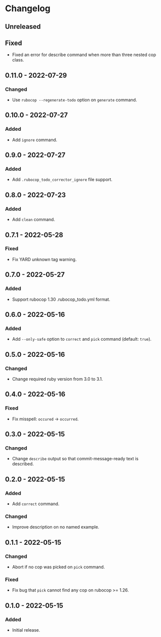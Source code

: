 # Changelog

## Unreleased

## Fixed

- Fixed an error for describe command when more than three nested cop class.

## 0.11.0 - 2022-07-29

### Changed

- Use `rubocop --regenerate-todo` option on `generate` command.

## 0.10.0 - 2022-07-27

### Added

- Add `ignore` command.

## 0.9.0 - 2022-07-27

### Added

- Add `.rubocop_todo_corrector_ignore` file support.

## 0.8.0 - 2022-07-23

### Added

- Add `clean` command.

## 0.7.1 - 2022-05-28

### Fixed

- Fix YARD unknown tag warning.

## 0.7.0 - 2022-05-27

### Added

- Support rubocop 1.30 .rubocop_todo.yml format.

## 0.6.0 - 2022-05-16

### Added

- Add `--only-safe` option to `correct` and `pick` command (default: `true`).

## 0.5.0 - 2022-05-16

### Changed

- Change required ruby version from 3.0 to 3.1.

## 0.4.0 - 2022-05-16

### Fixed

- Fix misspell: `occured` -> `occurred`.

## 0.3.0 - 2022-05-15

### Changed

- Change `describe` output so that commit-message-ready text is described.

## 0.2.0 - 2022-05-15

### Added

- Add `correct` command.

### Changed

- Improve description on no named example.

## 0.1.1 - 2022-05-15

### Changed

- Abort if no cop was picked on `pick` command.

### Fixed

- Fix bug that `pick` cannot find any cop on rubocop >= 1.26.

## 0.1.0 - 2022-05-15

### Added

- Initial release.
